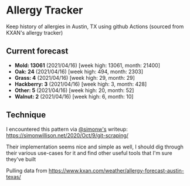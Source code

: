 # Allergy Tracker

Keep history of allergies in Austin, TX using github Actions (sourced from KXAN's allergy tracker)

## Current forecast
<!-- INJECT FORECAST -->
- **Mold: 13061** (2021/04/16)  [week high: 13061, month: 21400]
- **Oak: 24** (2021/04/16)  [week high: 494, month: 2303]
- **Grass: 4** (2021/04/16)  [week high: 29, month: 29]
- **Hackberry: 3** (2021/04/16)  [week high: 3, month: 428]
- **Other: 5** (2021/04/16)  [week high: 20, month: 52]
- **Walnut: 2** (2021/04/16)  [week high: 6, month: 10]
<!-- END INJECT FORECAST -->

## Technique

I encountered this pattern via [@simonw's](https://github.com/simonw) writeup: https://simonwillison.net/2020/Oct/9/git-scraping/

Their implementation seems nice and simple as well, I should dig through their various use-cases for it and find other useful tools that I'm sure they've built

Pulling data from https://www.kxan.com/weather/allergy-forecast-austin-texas/
